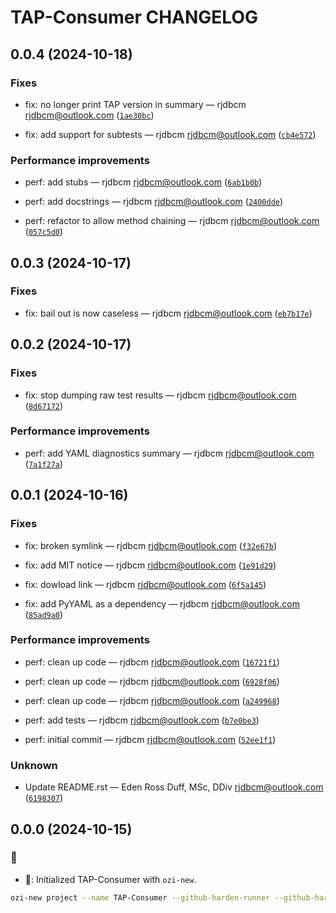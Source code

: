 # TAP-Consumer CHANGELOG
## 0.0.4 (2024-10-18)


### Fixes


* fix: no longer print TAP version in summary — rjdbcm <rjdbcm@outlook.com>
([`1ae30bc`](https://github.com/OZI-Project/TAP-Consumer/commit/1ae30bc41b110c8c29cfc60749a15f2d2433229b))

* fix: add support for subtests — rjdbcm <rjdbcm@outlook.com>
([`cb4e572`](https://github.com/OZI-Project/TAP-Consumer/commit/cb4e5725f6a8a032a77f670d48c65251e1ac9852))


### Performance improvements


* perf: add stubs — rjdbcm <rjdbcm@outlook.com>
([`6ab1b0b`](https://github.com/OZI-Project/TAP-Consumer/commit/6ab1b0b43b9ed848448b7d8ecb13596acdfcf211))

* perf: add docstrings — rjdbcm <rjdbcm@outlook.com>
([`2400dde`](https://github.com/OZI-Project/TAP-Consumer/commit/2400dde14e2a43d9d4a82a3a7e8ac0326543a4c5))

* perf: refactor to allow method chaining — rjdbcm <rjdbcm@outlook.com>
([`057c5d0`](https://github.com/OZI-Project/TAP-Consumer/commit/057c5d0ed4e8fd894f4cffff149a02516fee4304))

## 0.0.3 (2024-10-17)


### Fixes


* fix: bail out is now caseless — rjdbcm <rjdbcm@outlook.com>
([`eb7b17e`](https://github.com/OZI-Project/TAP-Consumer/commit/eb7b17ec26b1d713fc5f9f396b5c1a6ba40720bc))

## 0.0.2 (2024-10-17)


### Fixes


* fix: stop dumping raw test results — rjdbcm <rjdbcm@outlook.com>
([`8d67172`](https://github.com/OZI-Project/TAP-Consumer/commit/8d67172f4718643e7680b19f0737c287927348a3))


### Performance improvements


* perf: add YAML diagnostics summary — rjdbcm <rjdbcm@outlook.com>
([`7a1f27a`](https://github.com/OZI-Project/TAP-Consumer/commit/7a1f27a51bb171e28ab26ea1c798b143709dc609))

## 0.0.1 (2024-10-16)


### Fixes


* fix: broken symlink — rjdbcm <rjdbcm@outlook.com>
([`f32e67b`](https://github.com/OZI-Project/TAP-Consumer/commit/f32e67ba0a07551e0c36ff791809369b373363a2))

* fix: add MIT notice — rjdbcm <rjdbcm@outlook.com>
([`1e91d29`](https://github.com/OZI-Project/TAP-Consumer/commit/1e91d2948926a26b343e866b473c2b58d188c5f6))

* fix: dowload link — rjdbcm <rjdbcm@outlook.com>
([`6f5a145`](https://github.com/OZI-Project/TAP-Consumer/commit/6f5a14593b959a26462a58c67d700ef267e540de))

* fix: add PyYAML as a dependency — rjdbcm <rjdbcm@outlook.com>
([`85ad9a0`](https://github.com/OZI-Project/TAP-Consumer/commit/85ad9a0826990c6da1ccfd39bf99dae4b2f82b37))


### Performance improvements


* perf: clean up code — rjdbcm <rjdbcm@outlook.com>
([`16721f1`](https://github.com/OZI-Project/TAP-Consumer/commit/16721f1cd280af292237e09dde1383929189db0e))

* perf: clean up code — rjdbcm <rjdbcm@outlook.com>
([`6928f06`](https://github.com/OZI-Project/TAP-Consumer/commit/6928f06be492789a2449ff088ebfc80b3ab0bd81))

* perf: clean up code — rjdbcm <rjdbcm@outlook.com>
([`a249968`](https://github.com/OZI-Project/TAP-Consumer/commit/a2499682a0affcb88e892cd9b17138bfa6cc4ba4))

* perf: add tests — rjdbcm <rjdbcm@outlook.com>
([`b7e0be3`](https://github.com/OZI-Project/TAP-Consumer/commit/b7e0be36a3a7f56ff4f49df5a5a24956824d88cd))

* perf: initial commit — rjdbcm <rjdbcm@outlook.com>
([`52ee1f1`](https://github.com/OZI-Project/TAP-Consumer/commit/52ee1f17fecc982da3dcd5ed8fab40f28eda6ce5))


### Unknown


* Update README.rst — Eden Ross Duff, MSc, DDiv <rjdbcm@outlook.com>
([`6198307`](https://github.com/OZI-Project/TAP-Consumer/commit/6198307048b4004552ecd6cc9ad964760bcea792))


## 0.0.0 (2024-10-15)

### :tada:

* :tada:: Initialized TAP-Consumer with ``ozi-new``.

```sh
ozi-new project --name TAP-Consumer --github-harden-runner --github-harden-runner --enable-uv --enable-uv --no-strict --no-strict --summary 'Parses and serializes Test Anything Protocol output.' --keywords TAP,testing,unittest --home-page https://oziproject.dev --author 'Eden Ross Duff MSc' --author-email help@oziproject.dev --license 'OSI Approved :: Apache Software License' --license-expression 'Apache-2.0 WITH LLVM-exception' --requires-dist pyparsing --requires-dist prompt-toolkit
```